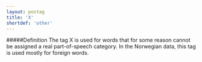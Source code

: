 ```yaml
---
layout: postag
title: 'X'
shortdef: 'other'
---
```

#####Definition
The tag X is used for words that for some reason cannot be assigned a real part-of-speech category.
In the Norwegian data, this tag is used mostly for foreign words.

<!-- Interlanguage links updated Út 9. května 2023, 20:03:30 CEST -->
